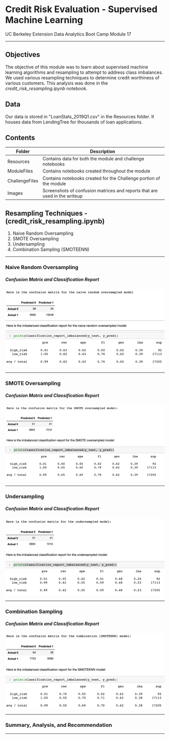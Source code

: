 # Credit Risk Evaluation - Supervised Machine Learning
UC Berkeley Extension Data Analytics Boot Camp Module 17

---

## Objectives
The objective of this module was to learn about supervised machine learning algorithms and resampling to attempt to address class imbalances. We used various resampling techniques to determine credit worthiness of various customers. This analysis was done in the *credit_risk_resampling.ipynb* notebook.


## Data
Our data is stored in "LoanStats_2019Q1.csv" in the Resources folder. It houses data from LendingTree for thousands of loan applications. 

## Contents
|Folder|Description|
|------|-----------|
|Resources|Contains data for both the module and challenge notebooks|
|ModuleFiles|Contains notebooks created throughout the module|
|ChallengeFiles|Contains notebooks created for the Challenge portion of the module|
|Images|Screenshots of confusion matrices and reports that are used in the writeup|


## Resampling Techniques - (credit_risk_resampling.ipynb)
1) Naive Random Oversampling
2) SMOTE Oversampling
3) Undersampling
4) Combination Sampling (SMOTEENN)

---

### Naive Random Oversampling

##### Confusion Matrix and Classification Report
![Naive Random Oversampling](Images/naive_oversampled.png)

---

### SMOTE Oversampling

##### Confusion Matrix and Classification Report
![SMOTE Oversampling](Images/smote_oversampled.png)

---

### Undersampling

##### Confusion Matrix and Classification Report
![Undersampling](Images/undersampled.png)

---

### Combination Sampling

##### Confusion Matrix and Classification Report
![SMOTEENN Combination Sampling](Images/smoteenn.png)

---

### Summary, Analysis, and Recommendation


---


